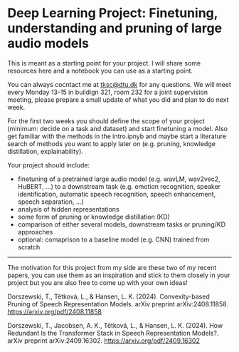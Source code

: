 # Deep Learning Project: Finetuning, understanding and pruning of large audio models

This is meant as a starting point for your project. I will share some resources here and a notebook you can use as a starting point. 

You can always cocntact me at tksc@dtu.dk for any questions. We will meet every Monday 13-15 in buildign 321, room 232 for a joint supervision meeting, please prepare a small update of what you did and plan to do next week. 

For the first two weeks you should define the scope of your project (minimum: decide on a task and dataset) and start finetuning a model. Also get familiar with the methods in the intro.ipnyb and maybe start a literature search of methods you want to apply later on (e.g. pruning, knowledge distillation, explainability). 

Your project should include: 
- finetuning of a pretrained large audio model (e.g. wavLM, wav2vec2, HuBERT, ...) to a downstream task (e.g. emotion recognition, speaker identification, automatic speech recognition, speech enhancement, speech separation, ...)
- analysis of hidden representations
- some form of pruning or knowledge distillation (KD)
- comparison of either several models, downstream tasks or pruning/KD approaches 
- optional: comaprison to a baseline model (e.g. CNN) trained from scratch

---

The motivation for this project from my side are these two of my recent papers, you can use them as an inspiration and stick to them closely in your project but you are also free to come up with your own ideas!

Dorszewski, T., Tětková, L., & Hansen, L. K. (2024). Convexity-based Pruning of Speech Representation Models. arXiv preprint arXiv:2408.11858. https://arxiv.org/pdf/2408.11858 

Dorszewski, T., Jacobsen, A. K., Tětková, L., & Hansen, L. K. (2024). How Redundant Is the Transformer Stack in Speech Representation Models?. arXiv preprint arXiv:2409.16302. https://arxiv.org/pdf/2409.16302
